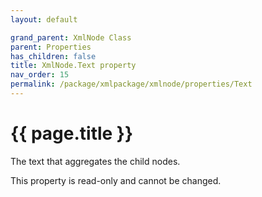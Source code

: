 ```yaml
---
layout: default

grand_parent: XmlNode Class
parent: Properties
has_children: false
title: XmlNode.Text property
nav_order: 15
permalink: /package/xmlpackage/xmlnode/properties/Text
---
```

# {{ page.title }}

The text that aggregates the child nodes.

This property is read-only and cannot be changed.